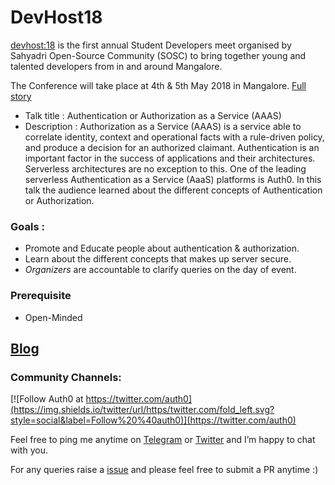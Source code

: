 # DevHost18

[devhost:18](https://devhost18.in/) is the first annual Student Developers meet organised by Sahyadri Open-Source Community (SOSC) to bring together young and talented developers from in and around Mangalore. 

The Conference will take place at 4th & 5th May 2018 in Mangalore. [Full story](https://devhost18.in/)

* Talk title : Authentication or Authorization as a Service (AAAS)
* Description : Authorization as a Service (AAAS) is a service able to correlate identity, context and operational facts with a rule-driven policy, and produce a decision for an authorized claimant. Authentication is an important factor in the success of applications and their architectures. Serverless architectures are no exception to this. One of the leading serverless Authentication as a Service (AaaS) platforms is Auth0. In this talk the audience learned about the different concepts of Authentication or Authorization. 

### Goals : 

* Promote and Educate people about authentication & authorization. 
* Learn about the different concepts that makes up server secure.  
* *Organizers* are accountable to clarify queries on the day of event. 

### Prerequisite 

* Open-Minded 

<h2><a href="https://medium.com/@rowdymehul/devconfin-2018-e93291181526">Blog</a></h2>

### Community Channels: 
[![Follow Auth0 at https://twitter.com/auth0](https://img.shields.io/twitter/url/https/twitter.com/fold_left.svg?style=social&label=Follow%20%40auth0)](https://twitter.com/auth0)

Feel free to ping me anytime on [Telegram](http://telegram.me/rowdymehul) or [Twitter](http://twitter.com/rowdymehul) and I’m happy to chat with you.

For any queries raise a [issue](hhttps://github.com/rowdymehul/DevHost18/issues) and please feel free to submit a PR anytime :)
